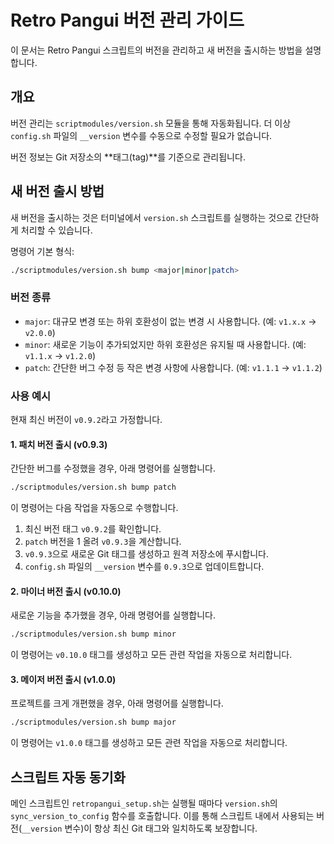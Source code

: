 # Retro Pangui 버전 관리 가이드

이 문서는 Retro Pangui 스크립트의 버전을 관리하고 새 버전을 출시하는 방법을 설명합니다.

## 개요

버전 관리는 `scriptmodules/version.sh` 모듈을 통해 자동화됩니다. 더 이상 `config.sh` 파일의 `__version` 변수를 수동으로 수정할 필요가 없습니다.

버전 정보는 Git 저장소의 **태그(tag)**를 기준으로 관리됩니다.

## 새 버전 출시 방법

새 버전을 출시하는 것은 터미널에서 `version.sh` 스크립트를 실행하는 것으로 간단하게 처리할 수 있습니다.

명령어 기본 형식:
```bash
./scriptmodules/version.sh bump <major|minor|patch>
```

### 버전 종류

- `major`: 대규모 변경 또는 하위 호환성이 없는 변경 시 사용합니다. (예: `v1.x.x` -> `v2.0.0`)
- `minor`: 새로운 기능이 추가되었지만 하위 호환성은 유지될 때 사용합니다. (예: `v1.1.x` -> `v1.2.0`)
- `patch`: 간단한 버그 수정 등 작은 변경 사항에 사용합니다. (예: `v1.1.1` -> `v1.1.2`)

### 사용 예시

현재 최신 버전이 `v0.9.2`라고 가정합니다.

#### 1. 패치 버전 출시 (v0.9.3)

간단한 버그를 수정했을 경우, 아래 명령어를 실행합니다.

```bash
./scriptmodules/version.sh bump patch
```

이 명령어는 다음 작업을 자동으로 수행합니다.
1. 최신 버전 태그 `v0.9.2`를 확인합니다.
2. `patch` 버전을 1 올려 `v0.9.3`을 계산합니다.
3. `v0.9.3`으로 새로운 Git 태그를 생성하고 원격 저장소에 푸시합니다.
4. `config.sh` 파일의 `__version` 변수를 `0.9.3`으로 업데이트합니다.

#### 2. 마이너 버전 출시 (v0.10.0)

새로운 기능을 추가했을 경우, 아래 명령어를 실행합니다.

```bash
./scriptmodules/version.sh bump minor
```

이 명령어는 `v0.10.0` 태그를 생성하고 모든 관련 작업을 자동으로 처리합니다.

#### 3. 메이저 버전 출시 (v1.0.0)

프로젝트를 크게 개편했을 경우, 아래 명령어를 실행합니다.

```bash
./scriptmodules/version.sh bump major
```

이 명령어는 `v1.0.0` 태그를 생성하고 모든 관련 작업을 자동으로 처리합니다.

## 스크립트 자동 동기화

메인 스크립트인 `retropangui_setup.sh`는 실행될 때마다 `version.sh`의 `sync_version_to_config` 함수를 호출합니다. 이를 통해 스크립트 내에서 사용되는 버전(`__version` 변수)이 항상 최신 Git 태그와 일치하도록 보장합니다.
